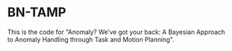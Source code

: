 # BN-TAMP
This is the code for "Anomaly? We’ve got your back: A Bayesian Approach to Anomaly Handling through Task and Motion Planning".
